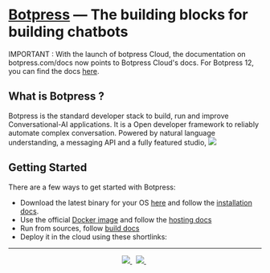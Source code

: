 # [Botpress](https://botpress.com/?utm_source=github&utm_medium=organic&utm_campaign=botpress_repo&utm_term=readme) — The building blocks for building chatbots
IMPORTANT : With the launch of botpress Cloud, the documentation on botpress.com/docs now points to Botpress Cloud's docs. For Botpress 12, you can find the docs [here](https://v12.botpress.com/).
## What is Botpress ?
Botpress is the standard developer stack to build, run and improve Conversational-AI applications. It is a Open developer framework to reliably automate complex conversation. Powered by natural language understanding, a messaging API and a fully featured studio, 
<a href='https://botpress.com/?utm_source=github&utm_medium=organic&utm_campaign=botpress_repo&utm_term=readme'><img src='.github/assets/studio.png'></a>
## Getting Started
There are a few ways to get started with Botpress:
- Download the latest binary for your OS [here](https://botpress.com/download?utm_source=github&utm_medium=organic&utm_campaign=botpress_repo&utm_term=readme) and follow the [installation docs](https://botpress.com/docs/installation).
- Use the official [Docker image](https://hub.docker.com/r/botpress/server) and follow the [hosting docs](https://botpress.com/docs/infrastructure/Docker)
- Run from sources, follow [build docs](https://botpress.com/docs/infrastructure/deploying)
- Deploy it in the cloud using these shortlinks:
<center>
      <hr/>
      <a href="https://marketplace.digitalocean.com/apps/botpress" class="btn btn-default btn-lg">
              <img src=".github/do_button.svg">
      </a>  &nbsp;
      <a href="https://labs.play-with-docker.com?stack=https://raw.githubusercontent.com/botpress/botpress/master/examples/docker-compose/docker-compose.yml" class="btn btn-default btn-lg">
        <img src="https://cdn.jsdelivr.net/gh/play-with-docker/stacks@cff22438/assets/images/button.png">
      </a> &nbsp;
  </center>
